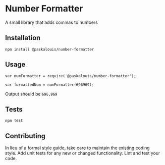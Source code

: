 Number Formatter
=========

A small library that adds commas to numbers

## Installation

  `npm install @paskalouis/number-formatter`

## Usage

    var numFormatter = require('@paskalouis/number-formatter');

    var formattedNum = numFormatter(696969);
  
  
  Output should be `696,969`


## Tests

  `npm test`

## Contributing

In lieu of a formal style guide, take care to maintain the existing coding style. Add unit tests for any new or changed functionality. Lint and test your code.
